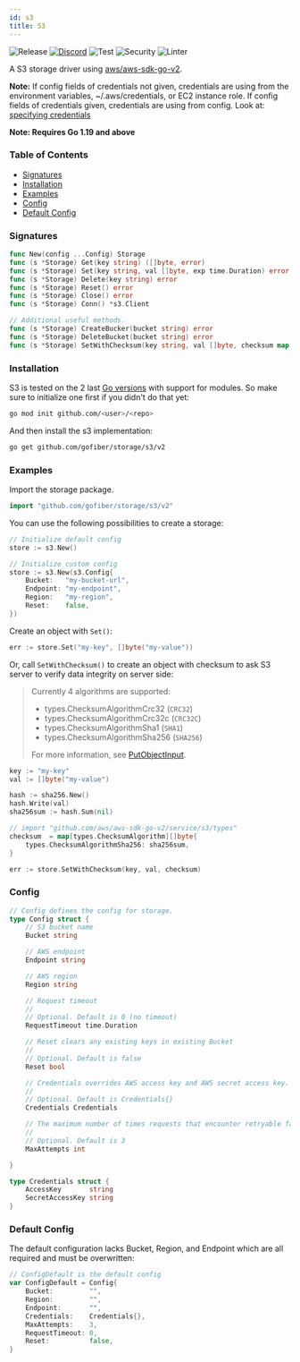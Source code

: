 ```yaml
---
id: s3
title: S3
---
```


![Release](https://img.shields.io/github/v/tag/gofiber/storage?filter=s3*)
[![Discord](https://img.shields.io/discord/704680098577514527?style=flat&label=%F0%9F%92%AC%20discord&color=00ACD7)](https://gofiber.io/discord)
![Test](https://img.shields.io/github/actions/workflow/status/gofiber/storage/test-s3.yml?label=Tests)
![Security](https://img.shields.io/github/actions/workflow/status/gofiber/storage/gosec.yml?label=Security)
![Linter](https://img.shields.io/github/actions/workflow/status/gofiber/storage/linter.yml?label=Linter)

A S3 storage driver using [aws/aws-sdk-go-v2](https://github.com/aws/aws-sdk-go-v2).

**Note:** If config fields of credentials not given, credentials are using from the environment variables, ~/.aws/credentials, or EC2 instance role. If config fields of credentials given, credentials are using from config. Look at: [specifying credentials](https://aws.github.io/aws-sdk-go-v2/docs/configuring-sdk/#specifying-credentials)

**Note: Requires Go 1.19 and above**

### Table of Contents
- [Signatures](#signatures)
- [Installation](#installation)
- [Examples](#examples)
- [Config](#config)
- [Default Config](#default-config)

### Signatures
```go
func New(config ...Config) Storage
func (s *Storage) Get(key string) ([]byte, error)
func (s *Storage) Set(key string, val []byte, exp time.Duration) error
func (s *Storage) Delete(key string) error
func (s *Storage) Reset() error
func (s *Storage) Close() error
func (s *Storage) Conn() *s3.Client

// Additional useful methods.
func (s *Storage) CreateBucker(bucket string) error
func (s *Storage) DeleteBucket(bucket string) error
func (s *Storage) SetWithChecksum(key string, val []byte, checksum map[types.ChecksumAlgorithm][]byte) error
```

### Installation

S3 is tested on the 2 last [Go versions](https://golang.org/dl/) with support for modules. So make sure to initialize one first if you didn't do that yet:
```bash
go mod init github.com/<user>/<repo>
```
And then install the s3 implementation:
```bash
go get github.com/gofiber/storage/s3/v2
```

### Examples

Import the storage package.

```go
import "github.com/gofiber/storage/s3/v2"
```

You can use the following possibilities to create a storage:
```go
// Initialize default config
store := s3.New()

// Initialize custom config
store := s3.New(s3.Config{
	Bucket:   "my-bucket-url",
	Endpoint: "my-endpoint",
	Region:   "my-region",
	Reset:    false,
})
```

Create an object with `Set()`:
```go
err := store.Set("my-key", []byte("my-value"))
```

Or, call `SetWithChecksum()` to create an object with checksum to
ask S3 server to verify data integrity on server side:

> Currently 4 algorithms are supported:
>   - types.ChecksumAlgorithmCrc32 (`CRC32`)
>   - types.ChecksumAlgorithmCrc32c (`CRC32C`)
>   - types.ChecksumAlgorithmSha1 (`SHA1`)
>   - types.ChecksumAlgorithmSha256 (`SHA256`)
>
> For more information, see [PutObjectInput](https://pkg.go.dev/github.com/aws/aws-sdk-go-v2/service/s3#PutObjectInput).

```go
key := "my-key"
val := []byte("my-value")

hash := sha256.New()
hash.Write(val)
sha256sum := hash.Sum(nil)

// import "github.com/aws/aws-sdk-go-v2/service/s3/types"
checksum  = map[types.ChecksumAlgorithm][]byte{
    types.ChecksumAlgorithmSha256: sha256sum,
}

err := store.SetWithChecksum(key, val, checksum)
```

### Config
```go
// Config defines the config for storage.
type Config struct {
	// S3 bucket name
	Bucket string

	// AWS endpoint
	Endpoint string

	// AWS region
	Region string

	// Request timeout
	//
	// Optional. Default is 0 (no timeout)
	RequestTimeout time.Duration

	// Reset clears any existing keys in existing Bucket
	//
	// Optional. Default is false
	Reset bool

    // Credentials overrides AWS access key and AWS secret access key. Not recommended.
	//
	// Optional. Default is Credentials{}
	Credentials Credentials

	// The maximum number of times requests that encounter retryable failures should be attempted.
	//
	// Optional. Default is 3
	MaxAttempts int

}

type Credentials struct {
	AccessKey       string
	SecretAccessKey string
}
```

### Default Config

The default configuration lacks Bucket, Region, and Endpoint which are all required and must be overwritten:

```go
// ConfigDefault is the default config
var ConfigDefault = Config{
	Bucket:         "",
	Region:         "",
	Endpoint:       "",
	Credentials:    Credentials{},
	MaxAttempts:    3,
	RequestTimeout: 0,
	Reset:          false,
}
```
